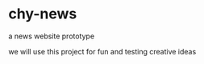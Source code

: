 chy-news
========

a news website prototype

we will use this project for fun and testing creative ideas

